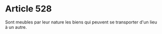 # Article 528

Sont meubles par leur nature les biens qui peuvent se transporter d'un lieu à un autre.
